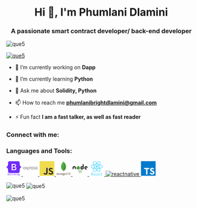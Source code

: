 <h1 align="center">Hi 👋, I'm Phumlani Dlamini</h1>
<h3 align="center">A passionate smart contract developer/ back-end developer</h3>

<p align="left"> <img src="https://komarev.com/ghpvc/?username=que5&label=Profile%20views&color=0e75b6&style=flat" alt="que5" /> </p>

<p align="left"> <a href="https://github.com/ryo-ma/github-profile-trophy"><img src="https://github-profile-trophy.vercel.app/?username=que5" alt="que5" /></a> </p>

- 🔭 I’m currently working on **Dapp**

- 🌱 I’m currently learning **Python**

- 💬 Ask me about **Solidity, Python**

- 📫 How to reach me **phumlanibrightdlamini@gmail.com**

- ⚡ Fun fact **I am a fast talker, as well as fast reader**

<h3 align="left">Connect with me:</h3>
<p align="left">
</p>

<h3 align="left">Languages and Tools:</h3>
<p align="left"> <a href="https://getbootstrap.com" target="_blank" rel="noreferrer"> <img src="https://raw.githubusercontent.com/devicons/devicon/master/icons/bootstrap/bootstrap-plain-wordmark.svg" alt="bootstrap" width="40" height="40"/> </a> <a href="https://expressjs.com" target="_blank" rel="noreferrer"> <img src="https://raw.githubusercontent.com/devicons/devicon/master/icons/express/express-original-wordmark.svg" alt="express" width="40" height="40"/> </a> <a href="https://developer.mozilla.org/en-US/docs/Web/JavaScript" target="_blank" rel="noreferrer"> <img src="https://raw.githubusercontent.com/devicons/devicon/master/icons/javascript/javascript-original.svg" alt="javascript" width="40" height="40"/> </a> <a href="https://www.mongodb.com/" target="_blank" rel="noreferrer"> <img src="https://raw.githubusercontent.com/devicons/devicon/master/icons/mongodb/mongodb-original-wordmark.svg" alt="mongodb" width="40" height="40"/> </a> <a href="https://nodejs.org" target="_blank" rel="noreferrer"> <img src="https://raw.githubusercontent.com/devicons/devicon/master/icons/nodejs/nodejs-original-wordmark.svg" alt="nodejs" width="40" height="40"/> </a> <a href="https://reactjs.org/" target="_blank" rel="noreferrer"> <img src="https://raw.githubusercontent.com/devicons/devicon/master/icons/react/react-original-wordmark.svg" alt="react" width="40" height="40"/> </a> <a href="https://reactnative.dev/" target="_blank" rel="noreferrer"> <img src="https://reactnative.dev/img/header_logo.svg" alt="reactnative" width="40" height="40"/> </a> <a href="https://www.typescriptlang.org/" target="_blank" rel="noreferrer"> <img src="https://raw.githubusercontent.com/devicons/devicon/master/icons/typescript/typescript-original.svg" alt="typescript" width="40" height="40"/> </a> </p>

<p><img align="left" src="https://github-readme-stats.vercel.app/api/top-langs?username=que5&show_icons=true&locale=en&layout=compact" alt="que5" /></p>

<p>&nbsp;<img align="center" src="https://github-readme-stats.vercel.app/api?username=que5&show_icons=true&locale=en" alt="que5" /></p>

<p><img align="center" src="https://github-readme-streak-stats.herokuapp.com/?user=que5&" alt="que5" /></p>
